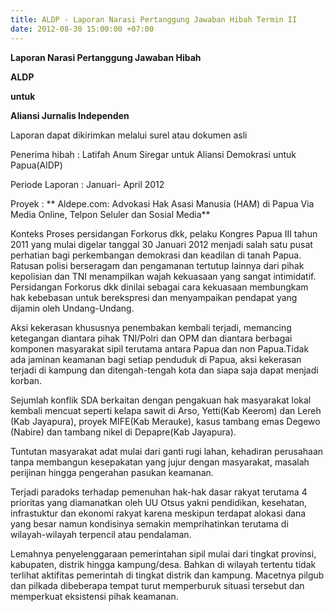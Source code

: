 ```yaml
---
title: ALDP - Laporan Narasi Pertanggung Jawaban Hibah Termin II
date: 2012-08-30 15:00:00 +07:00
---
```


**Laporan Narasi Pertanggung Jawaban Hibah**

**ALDP**

**untuk**

**Aliansi Jurnalis Independen**


Laporan dapat dikirimkan melalui surel atau dokumen asli

Penerima hibah	:	Latifah Anum Siregar untuk Aliansi Demokrasi untuk Papua(AlDP)

Periode Laporan	:	Januari- April 2012

Proyek	        :	** Aldepe.com: Advokasi Hak Asasi Manusia (HAM) di Papua Via Media Online, Telpon Seluler dan Sosial Media**

Konteks
Proses persidangan Forkorus dkk, pelaku Kongres Papua III tahun 2011 yang mulai digelar tanggal 30 Januari 2012 
menjadi salah satu pusat perhatian bagi perkembangan demokrasi dan keadilan di  tanah Papua. Ratusan polisi 
berseragam dan pengamanan tertutup lainnya dari pihak kepolisian dan TNI  menampilkan wajah kekuasaan yang 
sangat intimidatif. Persidangan Forkorus dkk dinilai sebagai cara kekuasaan membungkam hak kebebasan untuk 
berekspresi dan menyampaikan pendapat yang dijamin oleh Undang-Undang.

Aksi kekerasan khususnya penembakan kembali terjadi, memancing ketegangan diantara pihak TNI/Polri dan OPM 
dan diantara berbagai komponen masyarakat sipil terutama antara Papua dan non Papua.Tidak ada jaminan keamanan 
bagi setiap penduduk di Papua, aksi kekerasan terjadi di kampung dan ditengah-tengah kota dan siapa saja 
dapat menjadi korban.

Sejumlah konflik SDA berkaitan dengan pengakuan hak masyarakat lokal kembali mencuat seperti kelapa sawit 
di Arso, Yetti(Kab Keerom) dan Lereh (Kab Jayapura), proyek MIFE(Kab Merauke), kasus tambang emas Degewo (Nabire) 
dan tambang nikel di Depapre(Kab Jayapura). 

Tuntutan masyarakat adat mulai dari ganti rugi lahan, kehadiran perusahaan tanpa membangun kesepakatan yang 
jujur dengan masyarakat, masalah perijinan hingga pengerahan pasukan keamanan.

Terjadi paradoks terhadap pemenuhan hak-hak dasar rakyat terutama 4 prioritas yang diamanatkan oleh UU Otsus 
yakni pendidikan, kesehatan, infrastuktur dan ekonomi rakyat karena meskipun terdapat alokasi dana yang besar 
namun kondisinya semakin memprihatinkan terutama di wilayah-wilayah terpencil atau pendalaman.

Lemahnya penyelenggaraan pemerintahan sipil mulai dari tingkat provinsi, kabupaten, distrik hingga kampung/desa. 
Bahkan di wilayah tertentu tidak terlihat aktifitas pemerintah di tingkat distrik dan kampung. Macetnya pilgub 
dan pilkada dibeberapa tempat turut memperburuk situasi tersebut dan memperkuat eksistensi pihak keamanan.